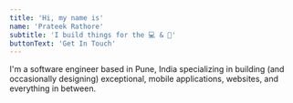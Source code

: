 ```yaml
---
title: 'Hi, my name is'
name: 'Prateek Rathore'
subtitle: 'I build things for the 💻 & 📱'
buttonText: 'Get In Touch'
---
```


I'm a software engineer based in Pune, India specializing in building (and occasionally designing) exceptional, mobile applications, websites, and everything in between.
